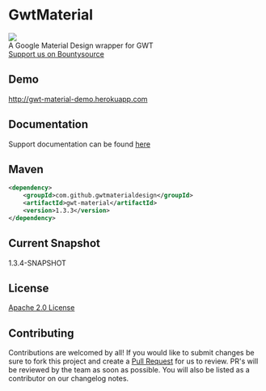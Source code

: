 # GwtMaterial

<img src="http://gwt-material-demo.herokuapp.com/bin/ic_gwt_logo.png" />
<br/>
A Google Material Design wrapper for GWT <br>
<a href="https://www.bountysource.com/teams/gwtmaterialdesign/members"> Support us on Bountysource </a>

## Demo
<a href="www.gwt-material.appspot.com">http://gwt-material-demo.herokuapp.com</a><br/>

## Documentation
Support documentation can be found [here](https://github.com/GwtMaterialDesign/gwt-material/wiki)

## Maven
```xml
<dependency>
    <groupId>com.github.gwtmaterialdesign</groupId>
    <artifactId>gwt-material</artifactId>
    <version>1.3.3</version>
</dependency>
```

## Current Snapshot
1.3.4-SNAPSHOT

## License
[Apache 2.0 License](https://github.com/GwtMaterialDesign/gwt-material/blob/master/LICENSE)

## Contributing
Contributions are welcomed by all! If you would like to submit changes be sure to fork this project and create a [Pull Request](https://yangsu.github.io/pull-request-tutorial/) for us to review. PR's will be reviewed by the team as soon as possible. You will also be listed as a contributor on our changelog notes.
